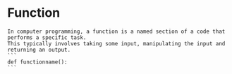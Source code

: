 # Function
	In computer programming, a function is a named section of a code that performs a specific task.
	This typically involves taking some input, manipulating the input and returning an output.
	```
	def functionname():
	```
